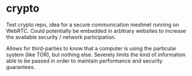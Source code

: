 # crypto

Test crypto repo, idea for a secure communication meshnet running on WebRTC.  Could potentially be embedded in arbitrary websites to increase the available security / network participation.

Allows for third-parties to know that a computer is using the particular system (like TOR), but nothing else.  Severely limits the kind of information able to be passed in order to maintain performance and security guarantees.
